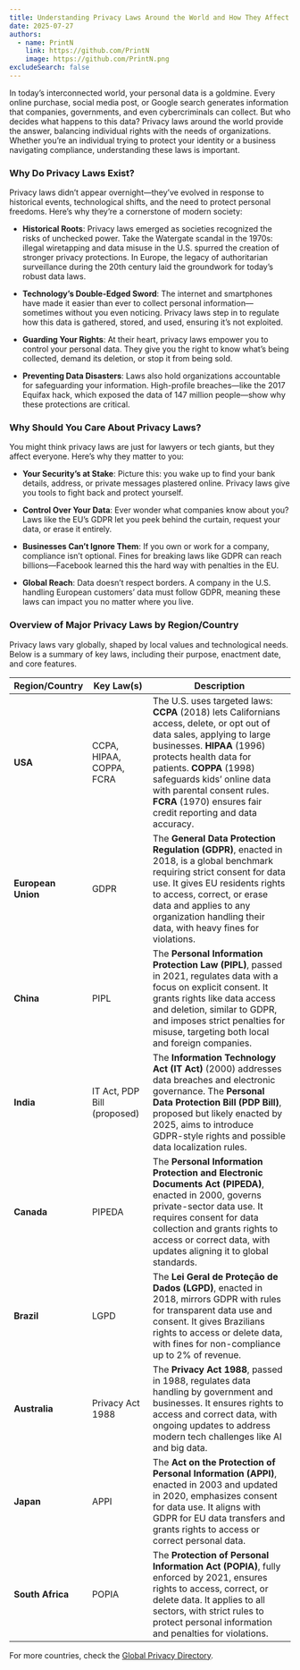 ```yaml
---
title: Understanding Privacy Laws Around the World and How They Affect You
date: 2025-07-27
authors:
  - name: PrintN
    link: https://github.com/PrintN
    image: https://github.com/PrintN.png
excludeSearch: false
---
```

In today’s interconnected world, your personal data is a goldmine. Every online purchase, social media post, or Google search generates information that companies, governments, and even cybercriminals can collect. But who decides what happens to this data? Privacy laws around the world provide the answer, balancing individual rights with the needs of organizations. Whether you’re an individual trying to protect your identity or a business navigating compliance, understanding these laws is important.

### Why Do Privacy Laws Exist?
Privacy laws didn’t appear overnight—they’ve evolved in response to historical events, technological shifts, and the need to protect personal freedoms. Here’s why they’re a cornerstone of modern society:

- **Historical Roots**: Privacy laws emerged as societies recognized the risks of unchecked power. Take the Watergate scandal in the 1970s: illegal wiretapping and data misuse in the U.S. spurred the creation of stronger privacy protections. In Europe, the legacy of authoritarian surveillance during the 20th century laid the groundwork for today’s robust data laws.

- **Technology’s Double-Edged Sword**: The internet and smartphones have made it easier than ever to collect personal information—sometimes without you even noticing. Privacy laws step in to regulate how this data is gathered, stored, and used, ensuring it’s not exploited.

- **Guarding Your Rights**: At their heart, privacy laws empower you to control your personal data. They give you the right to know what’s being collected, demand its deletion, or stop it from being sold.

- **Preventing Data Disasters**: Laws also hold organizations accountable for safeguarding your information. High-profile breaches—like the 2017 Equifax hack, which exposed the data of 147 million people—show why these protections are critical.

### Why Should You Care About Privacy Laws?
You might think privacy laws are just for lawyers or tech giants, but they affect everyone. Here’s why they matter to you:

- **Your Security’s at Stake**: Picture this: you wake up to find your bank details, address, or private messages plastered online. Privacy laws give you tools to fight back and protect yourself.

- **Control Over Your Data**: Ever wonder what companies know about you? Laws like the EU’s GDPR let you peek behind the curtain, request your data, or erase it entirely.

- **Businesses Can’t Ignore Them**: If you own or work for a company, compliance isn’t optional. Fines for breaking laws like GDPR can reach billions—Facebook learned this the hard way with penalties in the EU.

- **Global Reach**: Data doesn’t respect borders. A company in the U.S. handling European customers’ data must follow GDPR, meaning these laws can impact you no matter where you live.

### Overview of Major Privacy Laws by Region/Country
Privacy laws vary globally, shaped by local values and technological needs. Below is a summary of key laws, including their purpose, enactment date, and core features.

| Region/Country      | Key Law(s)                  | Description                                                                 |
|---------------------|-----------------------------|-----------------------------------------------------------------------------|
| **USA**             | CCPA, HIPAA, COPPA, FCRA    | The U.S. uses targeted laws: **CCPA** (2018) lets Californians access, delete, or opt out of data sales, applying to large businesses. **HIPAA** (1996) protects health data for patients. **COPPA** (1998) safeguards kids’ online data with parental consent rules. **FCRA** (1970) ensures fair credit reporting and data accuracy. |
| **European Union**  | GDPR                        | The **General Data Protection Regulation (GDPR)**, enacted in 2018, is a global benchmark requiring strict consent for data use. It gives EU residents rights to access, correct, or erase data and applies to any organization handling their data, with heavy fines for violations. |
| **China**           | PIPL                        | The **Personal Information Protection Law (PIPL)**, passed in 2021, regulates data with a focus on explicit consent. It grants rights like data access and deletion, similar to GDPR, and imposes strict penalties for misuse, targeting both local and foreign companies. |
| **India**           | IT Act, PDP Bill (proposed) | The **Information Technology Act (IT Act)** (2000) addresses data breaches and electronic governance. The **Personal Data Protection Bill (PDP Bill)**, proposed but likely enacted by 2025, aims to introduce GDPR-style rights and possible data localization rules. |
| **Canada**          | PIPEDA                      | The **Personal Information Protection and Electronic Documents Act (PIPEDA)**, enacted in 2000, governs private-sector data use. It requires consent for data collection and grants rights to access or correct data, with updates aligning it to global standards. |
| **Brazil**          | LGPD                        | The **Lei Geral de Proteção de Dados (LGPD)**, enacted in 2018, mirrors GDPR with rules for transparent data use and consent. It gives Brazilians rights to access or delete data, with fines for non-compliance up to 2% of revenue. |
| **Australia**       | Privacy Act 1988            | The **Privacy Act 1988**, passed in 1988, regulates data handling by government and businesses. It ensures rights to access and correct data, with ongoing updates to address modern tech challenges like AI and big data. |
| **Japan**           | APPI                        | The **Act on the Protection of Personal Information (APPI)**, enacted in 2003 and updated in 2020, emphasizes consent for data use. It aligns with GDPR for EU data transfers and grants rights to access or correct personal data. |
| **South Africa**    | POPIA                       | The **Protection of Personal Information Act (POPIA)**, fully enforced by 2021, ensures rights to access, correct, or delete data. It applies to all sectors, with strict rules to protect personal information and penalties for violations. |

For more countries, check the [Global Privacy Directory](https://iapp.org/resources/global-privacy-directory/).